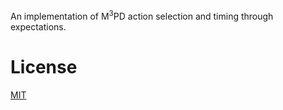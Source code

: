 An implementation of M<sup>3</sup>PD action selection and timing through expectations. 

# License
[MIT](LICENSE.txt)
